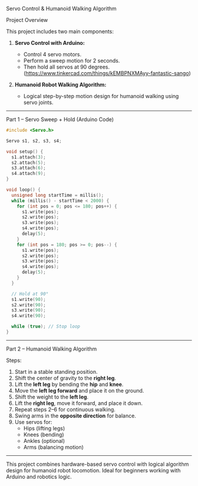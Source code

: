 Servo Control & Humanoid Walking Algorithm

Project Overview

This project includes two main components:

1. **Servo Control with Arduino:**
   - Control 4 servo motors.
   - Perform a sweep motion for 2 seconds.
   - Then hold all servos at 90 degrees.
     (https://www.tinkercad.com/things/kEMBPNXMAyy-fantastic-sango)
     
2. **Humanoid Robot Walking Algorithm:**
   - Logical step-by-step motion design for humanoid walking using servo joints.

---

Part 1 – Servo Sweep + Hold (Arduino Code)

```cpp
#include <Servo.h>

Servo s1, s2, s3, s4;

void setup() {
  s1.attach(3);
  s2.attach(5);
  s3.attach(6);
  s4.attach(9);
}

void loop() {
  unsigned long startTime = millis();
  while (millis() - startTime < 2000) {
    for (int pos = 0; pos <= 180; pos++) {
      s1.write(pos);
      s2.write(pos);
      s3.write(pos);
      s4.write(pos);
      delay(5);
    }
    for (int pos = 180; pos >= 0; pos--) {
      s1.write(pos);
      s2.write(pos);
      s3.write(pos);
      s4.write(pos);
      delay(5);
    }
  }

  // Hold at 90°
  s1.write(90);
  s2.write(90);
  s3.write(90);
  s4.write(90);

  while (true); // Stop loop
}
```

---
 Part 2 – Humanoid Walking Algorithm

Steps:

1. Start in a stable standing position.
2. Shift the center of gravity to the **right leg**.
3. Lift the **left leg** by bending the **hip** and **knee**.
4. Move the **left leg forward** and place it on the ground.
5. Shift the weight to the **left leg**.
6. Lift the **right leg**, move it forward, and place it down.
7. Repeat steps 2–6 for continuous walking.
8. Swing arms in the **opposite direction** for balance.
9. Use servos for:
   - Hips (lifting legs)
   - Knees (bending)
   - Ankles (optional)
   - Arms (balancing motion)

---



This project combines hardware-based servo control with logical algorithm design for humanoid robot locomotion. Ideal for beginners working with Arduino and robotics logic.
